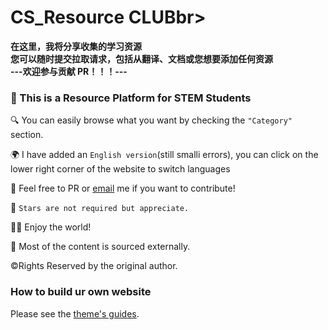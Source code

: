 

#  CS_Resource CLUBbr>

**在这里，我将分享收集的学习资源**</br>
**您可以随时提交拉取请求，包括从翻译、文档或您想要添加任何资源**</br>
**---欢迎参与贡献 PR！！！---**</br>

### 👋 This is a Resource Platform for STEM Students 
🔍  You can easily browse what you want by checking the `"Category"` section.<br>

🌍  I have added an `English version`(still smalli errors), you can click on the lower right corner of the website to switch languages

📮  Feel free to PR or [email](mailto:applyforcontirbute@qinshizz.com) me if you want to contribute!<br>

🌟  `Stars are not required but appreciate.`

🏄‍♀️  Enjoy the world!<br>

🌊   Most of the content is sourced externally.<br>



©️Rights Reserved by the original author.

### How to build ur own website 

Please see the [theme's guides](https://chirpy.cotes.page/).
